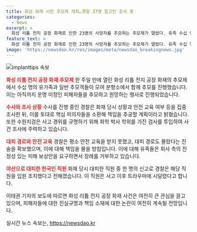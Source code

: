```yaml
---
title: 화성 화재 시민 추모제 개최…경찰 37명 참고인 조사 중
categories:
  - News
excerpt: >
  화성 리튬 전지 공장 화재로 인한 23명의 사망자를 추모하는 추모제가 열렸다. 유족 수십 명과 일반 추모객들이 참석하여 합동분향소에서 함께 추모했다. 경찰은 조만간 핵심 피의자들을 소환해 책임을 추궁할 예정이며, 화재 발생 경위와 인명피해의 원인을 수사 중이다. 또한, 수원지검은 화학 박사 학위를 가진 검사를 투입하여 사고 경위를 규명할 계획이다. 해당 직원은 112 신고를 통해 경찰에 발견되었으며, 트라우마로 인해 입원 조치를 받았다.
feature_text: >
  화성 리튬 전지 공장 화재로 인한 23명의 사망자를 추모하는 추모제가 열렸다. 유족 수십 명과 일반 추모객들이 참석하여 합동분향소에서 함께 추모했다. 경찰은 조만간 핵심 피의자들을 소환해 책임을 추궁할 예정이며, 화재 발생 경위와 인명피해의 원인을 수사 중이다. 또한, 수원지검은 화학 박사 학위를 가진 검사를 투입하여 사고 경위를 규명할 계획이다. 해당 직원은 112 신고를 통해 경찰에 발견되었으며, 트라우마로 인해 입원 조치를 받았다.
image: 'https://newsdao.kr/res/images/meta/newsdao_breakingnews.jpg'
---
```


<p><img src="https://newsdao.kr/res/images/meta/newsdao_breakingnews.jpg" alt="implanttips 속보" /></p>

<p><b><span style="color: #ee2323;">화성 리튬 전지 공장 화재 추모제</span></b>
한 주일 만에 열린 화성 리튬 전지 공장 화재의 추모제에서 수십 명의 유가족과 일반 추모객들이 모여 분향소에서 함께 추모를 진행했습니다. 이는 아직까지 운명 미정인 피해자들을 추모하고 원망하는 행사로 진행되었습니다. </p>

<p><b><span style="color: #ee2323;">수사와 조사 상황</span></b>
수사를 진행 중인 경찰은 화재 당시 상황과 안전 교육 여부 등을 집중 조사한 뒤, 이를 토대로 핵심 피의자들을 소환해 책임을 추궁할 계획이라고 밝혔습니다. 또한 수원지검은 사고 경위를 규명하기 위해 화학 박사 학위를 가진 검사를 투입하여 사건 조사에 주력하고 있습니다. </p>

<p><b><span style="color: #ee2323;">대피 경로와 안전 교육</span></b>
경찰은 평소 안전 교육을 받지 못했고, 대피 경로도 몰랐다는 진술을 확보했으며, 이에 대해 책임을 물을 방침입니다. 이에 대해 유족들은 회사 측의 진정성 있는 피해 보상안을 요구하면서 장례를 거부하고 있습니다.</p>

<p><b><span style="color: #ee2323;">야산으로 대피한 한국인 직원</span></b>
화재 당시 대피한 직원 중 한 명의 신고로 경찰은 해당 직원을 입원 조치했다고 전해졌습니다. 이 직원은 사고 이후 트라우마에 시달렸다고 합니다.</p>

<p>이태권 기자의 보도에 따르면 화성 리튬 전지 공장 화재 사건은 여전히 큰 관심을 끌고 있으며, 피해자들에 대한 진실규명과 책임 소재에 대한 논란이 여전히 계속될 전망입니다.</p>
실시간 뉴스 속보는, <a href="https://newsdao.kr" rel="dofollow">https://newsdao.kr</a>


